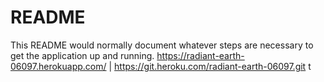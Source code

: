 # README

This README would normally document whatever steps are necessary to get the
application up and running.
https://radiant-earth-06097.herokuapp.com/ | https://git.heroku.com/radiant-earth-06097.git
t 